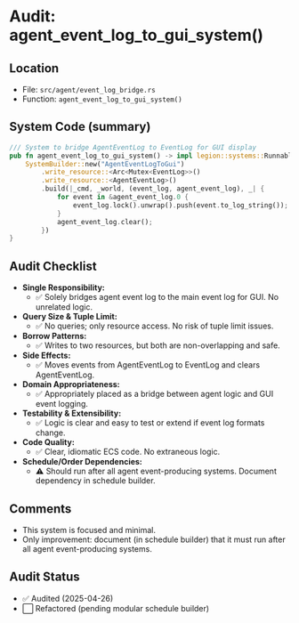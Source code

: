 # Audit: agent_event_log_to_gui_system()

## Location
- File: `src/agent/event_log_bridge.rs`
- Function: `agent_event_log_to_gui_system()`

## System Code (summary)
```rust
/// System to bridge AgentEventLog to EventLog for GUI display
pub fn agent_event_log_to_gui_system() -> impl legion::systems::Runnable {
    SystemBuilder::new("AgentEventLogToGui")
        .write_resource::<Arc<Mutex<EventLog>>()
        .write_resource::<AgentEventLog>()
        .build(|_cmd, _world, (event_log, agent_event_log), _| {
            for event in &agent_event_log.0 {
                event_log.lock().unwrap().push(event.to_log_string());
            }
            agent_event_log.clear();
        })
}
```

## Audit Checklist
- **Single Responsibility:**
  - ✅ Solely bridges agent event log to the main event log for GUI. No unrelated logic.
- **Query Size & Tuple Limit:**
  - ✅ No queries; only resource access. No risk of tuple limit issues.
- **Borrow Patterns:**
  - ✅ Writes to two resources, but both are non-overlapping and safe.
- **Side Effects:**
  - ✅ Moves events from AgentEventLog to EventLog and clears AgentEventLog.
- **Domain Appropriateness:**
  - ✅ Appropriately placed as a bridge between agent logic and GUI event logging.
- **Testability & Extensibility:**
  - ✅ Logic is clear and easy to test or extend if event log formats change.
- **Code Quality:**
  - ✅ Clear, idiomatic ECS code. No extraneous logic.
- **Schedule/Order Dependencies:**
  - ⚠️ Should run after all agent event-producing systems. Document dependency in schedule builder.

## Comments
- This system is focused and minimal.
- Only improvement: document (in schedule builder) that it must run after all agent event-producing systems.

## Audit Status
- ✅ Audited (2025-04-26)
- ⬜ Refactored (pending modular schedule builder)
